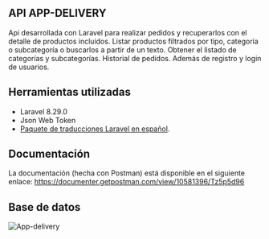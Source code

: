

## API APP-DELIVERY

Api desarrollada con Laravel para realizar pedidos y recuperarlos con el detalle de productos incluidos. 
Listar productos filtrados por tipo, categoría o subcategoría o buscarlos a partir de un texto. 
Obtener el listado de categorías y subcategorías. 
Historial de pedidos.
Además de registro y login de usuarios.


## Herramientas utilizadas

- Laravel 8.29.0
- Json Web Token
- [Paquete de traducciones Laravel en español](https://github.com/Laraveles/spanish).

## Documentación 

La documentación (hecha con Postman) está disponible en el siguiente enlace:
https://documenter.getpostman.com/view/10581396/Tz5p5d96

## Base de datos

![App-delivery](http://binarysunsetestudio.com/ext_img/DB-app-delivery.PNG)

